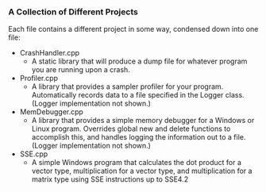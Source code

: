 ### A Collection of Different Projects
Each file contains a different project in some way, condensed down into one file:
- CrashHandler.cpp
    - A static library that will produce a dump file for whatever program you are running upon a crash.
- Profiler.cpp
    - A library that provides a sampler profiler for your program. Automatically records
    data to a file specified in the Logger class. (Logger implementation not shown.)
- MemDebugger.cpp
    - A library that provides a simple memory debugger for a Windows or Linux program. Overrides
    global new and delete functions to accomplish this, and handles logging the information out to a file.
    (Logger implementation not shown.)
- SSE.cpp
    - A simple Windows program that calculates the dot product for a vector type,
    multiplication for a vector type, and multiplication for a matrix type
    using SSE instructions up to SSE4.2